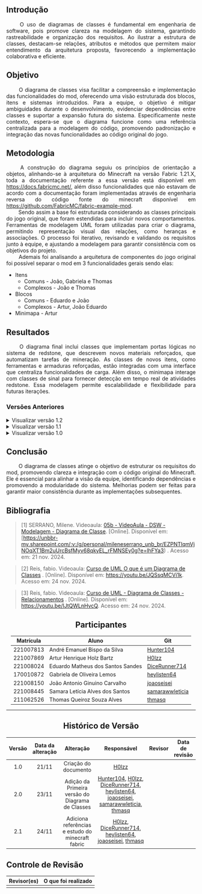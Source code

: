 ## Introdução 
<!--  
- **Apresente o tema do projeto ou estudo;**
- **Busque trazer referências no decorrer do texto;**
- Destaque a relevância do diagrama ou abordagem para a área de aplicação.
- Mencione brevemente os principais aspectos que serão abordados no documento.
-->
<div align="justify">&emsp;&emsp;
O uso de diagramas de classes é fundamental em engenharia de software, pois promove clareza na modelagem do sistema, garantindo rastreabilidade e organização dos requisitos. Ao ilustrar a estrutura de classes, destacam-se relações, atributos e métodos que permitem maior entendimento da arquitetura proposta, favorecendo a implementação colaborativa e eficiente.
</div>

## Objetivo
<!--  
- **Declare o que se pretende alcançar com o diagrama em projetos no geral; Busque referenciar!**
- **Declare o que se pretende alcançar com o diagrama para equipe neste contexto;**
- **Destaque os resultados esperados, como soluções para problemas, melhorias no entendimento ou suporte à tomada de decisões.**
-->
<div align="justify">&emsp;&emsp;
O diagrama de classes visa facilitar a compreensão e implementação das funcionalidades do mod, oferecendo uma visão estruturada dos blocos, itens e sistemas introduzidos. Para a equipe, o objetivo é mitigar ambiguidades durante o desenvolvimento, evidenciar dependências entre classes e suportar a expansão futura do sistema. Especificamente neste contexto, espera-se que o diagrama funcione como uma referência centralizada para a modelagem do código, promovendo padronização e integração das novas funcionalidades ao código original do jogo.
</div>

## Metodologia
<!--  
- **Explique o processo utilizado para desenvolver o trabalho. COMO foi feito?**
- **Descreva as ferramentas, técnicas ou referências utilizadas na construção do diagrama ou solução. Se houver alguma ferramenta específica determinada pela professora, a sugestão é usá-la sendo em qualquer etapa do processo. Podem começar com uma ferramenta que já são familiarizados e depois explorar outras ferramentas.**
- Se desejarem, podem citar os desafios encontrados seguindo a metodologia, propostas de melhoria, etc.
-->

<div align="justify">&emsp;&emsp;
A construção do diagrama seguiu os princípios de orientação a objetos, alinhando-se à arquitetura do Minecraft na versão Fabric 1.21.X, toda
a documentação referente a essa versão está disponível em <a href="https://docs.fabricmc.net/">https://docs.fabricmc.net/</a>, além disso
funcionalidades que não estavam de acordo com a documentação foram implementadas através de engenharia reversa do código fonte do minecraft
disponível em <a href="https://github.com/FabricMC/fabric-example-mod">https://github.com/FabricMC/fabric-example-mod</a>.
</div>
<div align="justify">&emsp;&emsp;
Sendo assim a base foi estruturada considerando as classes principais do jogo original, que foram estendidas para incluir novos comportamentos. Ferramentas de modelagem UML foram utilizadas para criar o diagrama, permitindo representação visual das relações, como heranças e associações. O processo foi iterativo, revisando e validando os requisitos junto à equipe, e ajustando a modelagem para garantir consistência com os objetivos do projeto.
</div>
<div align="justify">&emsp;&emsp;
Ademais foi analisando a arquitetura de componentes do jogo original foi possível separar o mod em 3 funcionalidades gerais sendo elas:
</div>

* Itens
    * Comuns - João, Gabriela e Thomas
    * Complexos - João e Thomas
* Blocos
    * Comuns - Eduardo e João
    * Complexos - Artur, João Eduardo 
* Minimapa - Artur

## Resultados
<!--  
- **Apresente o produto final, como o diagrama ou solução desenvolvida.** 
- **Desenvolva ao menos um parágrafo referenciando a figura**
- **Adicione "Figura 1 - Título da Figura/Quadro/Tabela" acima e "Fonte: " abaixo dela**
- Destaque os pontos principais ou insights obtidos durante o processo.
- **APRESENTE AS VERSÕES DO DIAGRAMA!! Podem usar o formato abaixo para poluir menos a página**
-->


<div align="justify">&emsp;&emsp;
O diagrama final inclui classes que implementam portas lógicas no sistema de redstone, que descrevem novos materiais reforçados, que automatizam tarefas de mineração. As classes de novos itens, como ferramentas e armaduras reforçadas, estão integradas com uma interface que centraliza funcionalidades de carga. Além disso, o minimapa interage com classes de sinal para fornecer detecção em tempo real de atividades redstone. Essa modelagem permite escalabilidade e flexibilidade para futuras iterações.
</div>

### Versões Anteriores

<details>
<summary>Visualizar versão 1.2</summary>

### Versão 1.2
<!-- Alterar para o Diagrama de Classes>-->
<!-- Aqui documente as mudanças de uma versão para a outra -->
A Figura 1 apresenta não só o BPMN revisado como também alguns materiais utilizados durante sua confecção.

<center><b>Figura 1 -</b> BPMN revisado versão 1.2</center>

![Versao 1.2](../assets/BPMN/bpmn2.png)

<center><b>Fonte:</b> Lemos, 2024.</center>

</details>

<details>
<summary>Visualizar versão 1.1</summary>

### Versão 1.1

A Figura 2 e 3 apresenta o Diagrama de Classes dos itens comuns e complexos respectivamente.

<center><b>Figura 2 -</b> Diagrama de Classes de Itens comuns</center>

![Versão 2.0](../assets/DCv2.1.png)

<center><b>Fonte:</b> Lemos, Sandes, Carvalho, 2024.</center>

<br>

<center><b>Figura 3 -</b> Diagrama de Classes de Itens complexos</center>

![Versão 2.0](../assets/DCv2.0.png)

<center><b>Fonte:</b> Queiroz, 2024.</center>

</details>

<details>
<summary>Visualizar versão 1.0</summary>

### Versão 1.0

Primeiro rascunho do Diagrama de Classes pode ser vista na Figura 4.

<center><b>Figura 4 -</b> Diagrama de Classes versão 1.0</center>

![Versão 1.0](../assets/DCv1.0.png)

<center><b>Fonte:</b> Silva, Bartz, Sandes, Lemos,  Carvalho, Santos, Alves, 2024.</center>

</details>

## Conclusão
<!--  
-   **Resuma os pontos principais do trabalho.**
-   **Avalie se os objetivos foram alcançados e o impacto do trabalho.**
-   **Apresente perspectivas para melhorias ou trabalhos futuros.**
-->


<div align="justify">&emsp;&emsp;
O diagrama de classes atinge o objetivo de estruturar os requisitos do mod, promovendo clareza e integração com o código original do Minecraft. Ele é essencial para alinhar a visão da equipe, identificando dependências e promovendo a modularidade do sistema. Melhorias podem ser feitas para garantir maior consistência durante as implementações subsequentes.
</div>

## Bibliografia 

> [1] SERRANO, Milene. Videoaula: [05b - VideoAula - DSW - Modelagem - Diagrama de Classe](https://unbbr-my.sharepoint.com/:v:/g/personal/mileneserrano_unb_br/EZPNTlqmVjNOqXT1Bm2uUrcBsfMyv68qkyEL_rFMNSEy0g?e=lhFYa3). [Online]. Disponível em: [https://unbbr-my.sharepoint.com/:v:/g/personal/mileneserrano_unb_br/EZPNTlqmVjNOqXT1Bm2uUrcBsfMyv68qkyEL_rFMNSEy0g?e=lhFYa3) . Acesso em: 21 nov. 2024.

> [2] Reis, fabio. Videoaula: [Curso de UML O que é um Diagrama de Classes](https://youtu.be/JQSsqMCVi1k) . [Online]. Disponível em: <https://youtu.be/JQSsqMCVi1k>. Acesso em: 24 nov. 2024.

> [3] Reis, fabio. Videoaula: [Curso de UML - Diagrama de Classes - Relacionamentos](https://youtu.be/IJtQWLnHvcQ) . [Online]. Disponível em: <https://youtu.be/IJtQWLnHvcQ>. Acesso em: 24 nov. 2024.

<center>

## Participantes

</center>

<!-- de preferência: em ordem alfabética, seguindo o exemplo: -->

<div style="margin: 0 auto; width: fit-content;">

| Matrícula | Aluno                             | Git                                                   |
|-----------|-----------------------------------|-------------------------------------------------------|
| 221007813 | André Emanuel Bispo da Silva      | [Hunter104](https://github.com/Hunter104)             |
| 221007869 | Artur Henrique Holz Bartz         | [H0lzz](https://github.com/H0lzz)                     |
| 221008024 | Eduardo Matheus dos Santos Sandes | [DiceRunner714](https://github.com/DiceRunner714)     |
| 170010872 | Gabriela de Oliveira Lemos        | [heylisten64](https://github.com/heylisten64)         |
| 221008150 | João Antonio Ginuino Carvalho     | [joaoseisei](https://github.com/joaoseisei)           |
| 221008445 | Samara Letícia Alves dos Santos   | [samarawwleticia](https://github.com/samarawwleticia) |
| 211062526 | Thomas Queiroz Souza Alves        | [thmasq](https://github.com/thmasq)                   |


</div>

---

<center>

## Histórico de Versão

</center>

<div style="margin: 0 auto; width: fit-content;">

| Versão | Data da alteração |                     Alteração                     |                                                                                                                                                       Responsável                                                                                                                                                       | Revisor | Data de revisão |
|:------:|:-----------------:|:-------------------------------------------------:|:-----------------------------------------------------------------------------------------------------------------------------------------------------------------------------------------------------------------------------------------------------------------------------------------------------------------------:|:-------:|:---------------:|
|  1.0   |       21/11       |               Criação do documento                |                                                                                                                                            [H0lzz](https://github.com/H0lzz)                                                                                                                                            |         |                 |
|  2.0   |       23/11       | Adição da Primeira versão do Diagrama de Classes  | [Hunter104](https://github.com/Hunter104), [H0lzz](https://github.com/H0lzz), [DiceRunner714](https://github.com/DiceRunner714), [heylisten64](https://github.com/heylisten64), [joaoseisei](https://github.com/joaoseisei), [samarawwleticia](https://github.com/samarawwleticia), [thmasq](https://github.com/thmasq) |         |                 |
|  2.1   |       24/11       | Adiciona referências e estudo do minecraft fabric |                                                  [H0lzz](https://github.com/H0lzz), [DiceRunner714](https://github.com/DiceRunner714), [heylisten64](https://github.com/heylisten64), [joaoseisei](https://github.com/joaoseisei), [thmasq](https://github.com/thmasq)                                                  |         |                 |

</div>

## Controle de Revisão

|                        Revisor(es)                        |                                             O que foi realizado                                             |
|:---------------------------------------------------------:|:-----------------------------------------------------------------------------------------------------------:|
|                                                           |                                                                                                             |